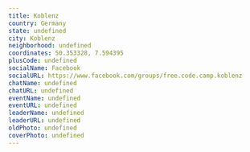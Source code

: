 ```yaml
---
title: Koblenz
country: Germany
state: undefined
city: Koblenz
neighborhood: undefined
coordinates: 50.353328, 7.594395
plusCode: undefined
socialName: Facebook
socialURL: https://www.facebook.com/groups/free.code.camp.koblenz
chatName: undefined
chatURL: undefined
eventName: undefined
eventURL: undefined
leaderName: undefined
leaderURL: undefined
oldPhoto: undefined
coverPhoto: undefined
---
```

